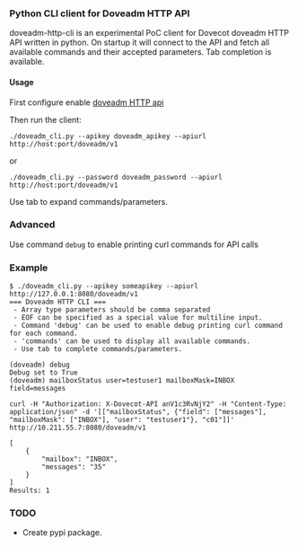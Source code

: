 ### Python CLI client for Doveadm HTTP API
doveadm-http-cli is an experimental PoC client for Dovecot doveadm HTTP API written in python. On startup it will connect to the API and fetch all available commands and their accepted parameters. Tab completion is available.

#### Usage
First configure enable [doveadm HTTP api](https://wiki.dovecot.org/Design/DoveadmProtocol/HTTP)

Then run the client:
```
./doveadm_cli.py --apikey doveadm_apikey --apiurl http://host:port/doveadm/v1
```
or
```
./doveadm_cli.py --password doveadm_password --apiurl http://host:port/doveadm/v1
```

Use tab to expand commands/parameters.

### Advanced
Use command `debug` to enable printing curl commands for API calls

### Example
```
$ ./doveadm_cli.py --apikey someapikey --apiurl http://127.0.0.1:8080/doveadm/v1
=== Doveadm HTTP CLI ===
 - Array type parameters should be comma separated
 - EOF can be specified as a special value for multiline input.
 - Command 'debug' can be used to enable debug printing curl command for each command.
 - 'commands' can be used to display all available commands.
 - Use tab to complete commands/parameters.

(doveadm) debug
Debug set to True
(doveadm) mailboxStatus user=testuser1 mailboxMask=INBOX field=messages

curl -H "Authorization: X-Dovecot-API anV1c3RvNjY2" -H "Content-Type: application/json" -d '[["mailboxStatus", {"field": ["messages"], "mailboxMask": ["INBOX"], "user": "testuser1"}, "c01"]]' http://10.211.55.7:8080/doveadm/v1

[
    {
        "mailbox": "INBOX",
        "messages": "35"
    }
]
Results: 1
```

### TODO
 - Create pypi package.

